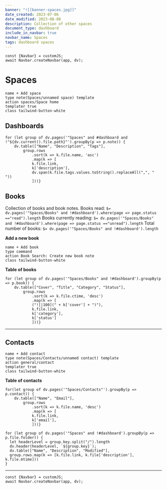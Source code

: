 ```yaml
---
banner: "![[banner-spaces.jpg]]"
date_created: 2023-07-06
date_modified: 2023-08-08
description: Collection of other spaces
document_type: dashboard
include_in_navbar: true
navbar_name: Spaces
tags: dashboard spaces
---
```

```dataviewjs
const {Navbar} = customJS;
await Navbar.createNavbar(app, dv); 
```
# Spaces
```button
name + Add space
type note(Spaces/unnamed space) template
action spaces/Space home
templater true
class tailwind-button-white
```


## Dashboards
```dataviewjs
for (let group of dv.pages('"Spaces" and #dashboard and !"${dv.current().file.path}"').groupBy(p => p.note)) {
	dv.table(["Name", "Description", "Tags"], 
		group.rows 
			.sort(k => k.file.name, 'asc')
			.map(k => [
			k.file.link, 
			k['description'],
			dv.span(k.file.tags.values.toString().replaceAll(",", " "))
			]))}
```


## Books
Collection of books and book notes.
Books read: `$= dv.pages('"Spaces/Books" and !#dashboard').where(page => page.status =="read").length`
Books currently reading: `$= dv.pages('"Spaces/Books" and !#dashboard').where(page => page.status =="unread").length`
Total number of books: `$= dv.pages('"Spaces/Books" and !#dashboard').length`

**Add a new book**
```button
name + Add book
type command
action Book Search: Create new book note
class tailwind-button-white
```

**Table of books**
```dataviewjs
for (let group of dv.pages('"Spaces/Books" and !#dashboard').groupBy(p => p.book)) {
	dv.table(["Cover", "Title", "Category", "Status"], 
		group.rows 
			.sort(k => k.file.ctime, 'desc')
			.map(k => [
			("![|100](" + k['cover'] + ")"),
			k.file.link, 
			k['category'],
			k['status']
			]))}
```


---

## Contacts
```button
name + Add contact
type note(Spaces/Contacts/unnamed contact) template
action general/contact
templater true
class tailwind-button-white
```

**Table of contacts**
```dataviewjs
for(let group of dv.pages('"Spaces/Contacts"').groupBy(p => p.contact)) {
	dv.table(["Name", "Email"], 
		group.rows 
			.sort(k => k.file.name, 'desc')
			.map(k => [
			k.file.link, 
			k['email'],
			]))}
```

```dataviewjs
for (let group of dv.pages('"Spaces" and !#dashboard').groupBy(p => p.file.folder)) {
  let headerLevel = group.key.split("/").length
  dv.header(headerLevel, `${group.key}`);
  dv.table(["Name", "Description", "Modified"],
  group.rows.map(k => [k.file.link, k.file['description'], k.file.mtime]))
}
```

---
```dataviewjs
const {Navbar} = customJS;
await Navbar.createNavbar(app, dv); 
```